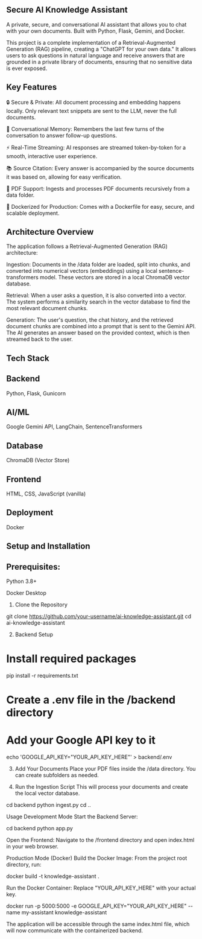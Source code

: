 ## Secure AI Knowledge Assistant
A private, secure, and conversational AI assistant that allows you to chat with your own documents. Built with Python, Flask, Gemini, and Docker.

This project is a complete implementation of a Retrieval-Augmented Generation (RAG) pipeline, creating a "ChatGPT for your own data." It allows users to ask questions in natural language and receive answers that are grounded in a private library of documents, ensuring that no sensitive data is ever exposed.

## Key Features
🔒 Secure & Private: All document processing and embedding happens locally. Only relevant text snippets are sent to the LLM, never the full documents.

💬 Conversational Memory: Remembers the last few turns of the conversation to answer follow-up questions.

⚡ Real-Time Streaming: AI responses are streamed token-by-token for a smooth, interactive user experience.

📚 Source Citation: Every answer is accompanied by the source documents it was based on, allowing for easy verification.

📄 PDF Support: Ingests and processes PDF documents recursively from a data folder.

🐳 Dockerized for Production: Comes with a Dockerfile for easy, secure, and scalable deployment.

## Architecture Overview

The application follows a Retrieval-Augmented Generation (RAG) architecture:

Ingestion: Documents in the /data folder are loaded, split into chunks, and converted into numerical vectors (embeddings) using a local sentence-transformers model. These vectors are stored in a local ChromaDB vector database.

Retrieval: When a user asks a question, it is also converted into a vector. The system performs a similarity search in the vector database to find the most relevant document chunks.

Generation: The user's question, the chat history, and the retrieved document chunks are combined into a prompt that is sent to the Gemini API. The AI generates an answer based on the provided context, which is then streamed back to the user.

## Tech Stack
## Backend

Python, Flask, Gunicorn

## AI/ML

Google Gemini API, LangChain, SentenceTransformers

## Database

ChromaDB (Vector Store)

## Frontend

HTML, CSS, JavaScript (vanilla)

## Deployment

Docker

## Setup and Installation
## Prerequisites:

Python 3.8+

Docker Desktop

1. Clone the Repository

git clone https://github.com/your-username/ai-knowledge-assistant.git
cd ai-knowledge-assistant

2. Backend Setup

# Install required packages
pip install -r requirements.txt

# Create a .env file in the /backend directory
# Add your Google API key to it
echo 'GOOGLE_API_KEY="YOUR_API_KEY_HERE"' > backend/.env

3. Add Your Documents
Place your PDF files inside the /data directory. You can create subfolders as needed.

4. Run the Ingestion Script
This will process your documents and create the local vector database.

cd backend
python ingest.py
cd ..

Usage
Development Mode
Start the Backend Server:

cd backend
python app.py

Open the Frontend:
Navigate to the /frontend directory and open index.html in your web browser.

Production Mode (Docker)
Build the Docker Image:
From the project root directory, run:

docker build -t knowledge-assistant .

Run the Docker Container:
Replace "YOUR_API_KEY_HERE" with your actual key.

docker run -p 5000:5000 -e GOOGLE_API_KEY="YOUR_API_KEY_HERE" --name my-assistant knowledge-assistant

The application will be accessible through the same index.html file, which will now communicate with the containerized backend.
